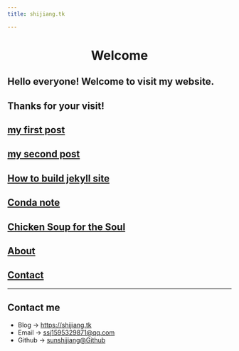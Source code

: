 ```yaml
---
title: shijiang.tk

---
```


# <center> Welcome 
## Hello everyone! Welcome to visit my website. 
## Thanks for your visit!

## [my first post](/post/2022-07-29-test.md)
  
## [my second post](/post/2022-07-29-second-test.md)

## [How to build jekyll site](/post/2022-07-28-how-to-build-jekyll.md)
  
## [Conda note](/post/2022-07-29-conda-note.md)
  
## [Chicken Soup for the Soul](/post/2022-08-01-chicken-soup-for-the-soul.md)

## [About](/about.md)

## [Contact](/contact.md)
---

## Contact me

* Blog -> <https://shijiang.tk>
* Email -> <ssj1595329871@qq.com>
* Github -> [sunshijiang@Github](https://github.com/sunshijiang)


